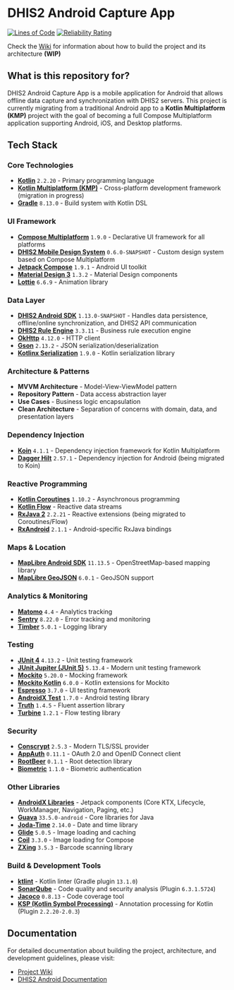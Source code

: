 # DHIS2 Android Capture App

[![Lines of Code](https://sonarcloud.io/api/project_badges/measure?project=dhis2_dhis2-android-capture-app&metric=ncloc)](https://sonarcloud.io/summary/new_code?id=dhis2_dhis2-android-capture-app)
[![Reliability Rating](https://sonarcloud.io/api/project_badges/measure?project=dhis2_dhis2-android-capture-app&metric=reliability_rating)](https://sonarcloud.io/summary/new_code?id=dhis2_dhis2-android-capture-app)

Check the [Wiki](https://github.com/dhis2/dhis2-android-capture-app/wiki) for information about how to build the project and its architecture **(WIP)**

## What is this repository for?

DHIS2 Android Capture App is a mobile application for Android that allows offline data capture and synchronization with DHIS2 servers. This project is currently migrating from a traditional Android app to a **Kotlin Multiplatform (KMP)** project with the goal of becoming a full Compose Multiplatform application supporting Android, iOS, and Desktop platforms.

## Tech Stack

### Core Technologies

- **[Kotlin](https://kotlinlang.org/)** `2.2.20` - Primary programming language
- **[Kotlin Multiplatform (KMP)](https://kotlinlang.org/docs/multiplatform.html)** - Cross-platform development framework (migration in progress)
- **[Gradle](https://gradle.org/)** `8.13.0` - Build system with Kotlin DSL

### UI Framework

- **[Compose Multiplatform](https://www.jetbrains.com/lp/compose-multiplatform/)** `1.9.0` - Declarative UI framework for all platforms
- **[DHIS2 Mobile Design System](https://ui.dhis2.nu/components)** `0.6.0-SNAPSHOT` - Custom design system based on Compose Multiplatform
- **[Jetpack Compose](https://developer.android.com/jetpack/compose)** `1.9.1` - Android UI toolkit
- **[Material Design 3](https://m3.material.io/)** `1.3.2` - Material Design components
- **[Lottie](https://airbnb.io/lottie/)** `6.6.9` - Animation library

### Data Layer

- **[DHIS2 Android SDK](https://docs.dhis2.org/en/develop/using-the-api/dhis-core-version-master/android-sdk.html)** `1.13.0-SNAPSHOT` - Handles data persistence, offline/online synchronization, and DHIS2 API communication
- **[DHIS2 Rule Engine](https://github.com/dhis2/dhis2-rule-engine)** `3.3.11` - Business rule execution engine
- **[OkHttp](https://square.github.io/okhttp/)** `4.12.0` - HTTP client
- **[Gson](https://github.com/google/gson)** `2.13.2` - JSON serialization/deserialization
- **[Kotlinx Serialization](https://github.com/Kotlin/kotlinx.serialization)** `1.9.0` - Kotlin serialization library

### Architecture & Patterns

- **MVVM Architecture** - Model-View-ViewModel pattern
- **Repository Pattern** - Data access abstraction layer
- **Use Cases** - Business logic encapsulation
- **Clean Architecture** - Separation of concerns with domain, data, and presentation layers

### Dependency Injection

- **[Koin](https://insert-koin.io/)** `4.1.1` - Dependency injection framework for Kotlin Multiplatform
- **[Dagger Hilt](https://dagger.dev/hilt/)** `2.57.1` - Dependency injection for Android (being migrated to Koin)

### Reactive Programming

- **[Kotlin Coroutines](https://kotlinlang.org/docs/coroutines-overview.html)** `1.10.2` - Asynchronous programming
- **[Kotlin Flow](https://kotlinlang.org/docs/flow.html)** - Reactive data streams
- **[RxJava 2](https://github.com/ReactiveX/RxJava)** `2.2.21` - Reactive extensions (being migrated to Coroutines/Flow)
- **[RxAndroid](https://github.com/ReactiveX/RxAndroid)** `2.1.1` - Android-specific RxJava bindings

### Maps & Location

- **[MapLibre Android SDK](https://github.com/maplibre/maplibre-native)** `11.13.5` - OpenStreetMap-based mapping library
- **[MapLibre GeoJSON](https://github.com/maplibre/maplibre-java)** `6.0.1` - GeoJSON support

### Analytics & Monitoring

- **[Matomo](https://matomo.org/)** `4.4` - Analytics tracking
- **[Sentry](https://sentry.io/)** `8.22.0` - Error tracking and monitoring
- **[Timber](https://github.com/JakeWharton/timber)** `5.0.1` - Logging library

### Testing

- **[JUnit 4](https://junit.org/junit4/)** `4.13.2` - Unit testing framework
- **[JUnit Jupiter (JUnit 5)](https://junit.org/junit5/)** `5.13.4` - Modern unit testing framework
- **[Mockito](https://site.mockito.org/)** `5.20.0` - Mocking framework
- **[Mockito Kotlin](https://github.com/mockito/mockito-kotlin)** `6.0.0` - Kotlin extensions for Mockito
- **[Espresso](https://developer.android.com/training/testing/espresso)** `3.7.0` - UI testing framework
- **[AndroidX Test](https://developer.android.com/testing)** `1.7.0` - Android testing library
- **[Truth](https://truth.dev/)** `1.4.5` - Fluent assertion library
- **[Turbine](https://github.com/cashapp/turbine)** `1.2.1` - Flow testing library

### Security

- **[Conscrypt](https://github.com/google/conscrypt)** `2.5.3` - Modern TLS/SSL provider
- **[AppAuth](https://github.com/openid/AppAuth-Android)** `0.11.1` - OAuth 2.0 and OpenID Connect client
- **[RootBeer](https://github.com/scottyab/rootbeer)** `0.1.1` - Root detection library
- **[Biometric](https://developer.android.com/jetpack/androidx/releases/biometric)** `1.1.0` - Biometric authentication

### Other Libraries

- **[AndroidX Libraries](https://developer.android.com/jetpack/androidx)** - Jetpack components (Core KTX, Lifecycle, WorkManager, Navigation, Paging, etc.)
- **[Guava](https://github.com/google/guava)** `33.5.0-android` - Core libraries for Java
- **[Joda-Time](https://www.joda.org/joda-time/)** `2.14.0` - Date and time library
- **[Glide](https://github.com/bumptech/glide)** `5.0.5` - Image loading and caching
- **[Coil](https://coil-kt.github.io/coil/)** `3.3.0` - Image loading for Compose
- **[ZXing](https://github.com/zxing/zxing)** `3.5.3` - Barcode scanning library

### Build & Development Tools

- **[ktlint](https://pinterest.github.io/ktlint/)** - Kotlin linter (Gradle plugin `13.1.0`)
- **[SonarQube](https://www.sonarqube.org/)** - Code quality and security analysis (Plugin `6.3.1.5724`)
- **[Jacoco](https://www.jacoco.org/jacoco/)** `0.8.13` - Code coverage tool
- **[KSP (Kotlin Symbol Processing)](https://kotlinlang.org/docs/ksp-overview.html)** - Annotation processing for Kotlin (Plugin `2.2.20-2.0.3`)

## Documentation

For detailed documentation about building the project, architecture, and development guidelines, please visit:
- [Project Wiki](https://github.com/dhis2/dhis2-android-capture-app/wiki)
- [DHIS2 Android Documentation](https://github.com/dhis2-android-docs)

